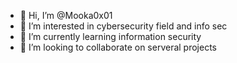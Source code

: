 - 👋 Hi, I’m @Mooka0x01
- 👀 I’m interested in cybersecurity field and info sec
- 🌱 I’m currently learning information security 
- 💞️ I’m looking to collaborate on serveral projects


<!---
Mooka0x01/Mooka0x01 is a ✨ special ✨ repository because its `README.md` (this file) appears on your GitHub profile.
You can click the Preview link to take a look at your changes.
--->
